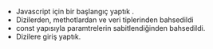 
*    Javascript için bir başlangıç yaptık . 
*    Dizilerden, methotlardan ve  veri tiplerinden bahsedildi
*    const yapısıyla paramtrelerin sabitlendiğinden bahsedildi.
*   Dizilere giriş yaptık.  
